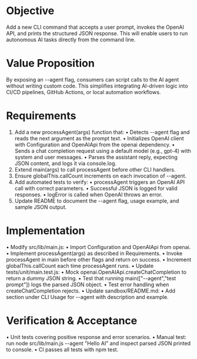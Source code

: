 # Objective
Add a new CLI command that accepts a user prompt, invokes the OpenAI API, and prints the structured JSON response. This will enable users to run autonomous AI tasks directly from the command line.

# Value Proposition
By exposing an --agent flag, consumers can script calls to the AI agent without writing custom code. This simplifies integrating AI-driven logic into CI/CD pipelines, GitHub Actions, or local automation workflows.

# Requirements
1. Add a new processAgent(args) function that:
   • Detects --agent flag and reads the next argument as the prompt text.
   • Initializes OpenAI client with Configuration and OpenAIApi from the openai dependency.
   • Sends a chat completion request using a default model (e.g., gpt-4) with system and user messages.
   • Parses the assistant reply, expecting JSON content, and logs it via console.log.
2. Extend main(args) to call processAgent before other CLI handlers.
3. Ensure globalThis.callCount increments on each invocation of --agent.
4. Add automated tests to verify:
   • processAgent triggers an OpenAI API call with correct parameters.
   • Successful JSON is logged for valid responses.
   • logError is called when OpenAI throws an error.
5. Update README to document the --agent flag, usage example, and sample JSON output.

# Implementation
• Modify src/lib/main.js:
  • Import Configuration and OpenAIApi from openai.
  • Implement processAgent(args) as described in Requirements.
  • Invoke processAgent in main before other flags and return on success.
  • Increment globalThis.callCount each time processAgent runs.
• Update tests/unit/main.test.js:
  • Mock openai.OpenAIApi.createChatCompletion to return a dummy JSON string.
  • Test that running main(["--agent","test prompt"]) logs the parsed JSON object.
  • Test error handling when createChatCompletion rejects.
• Update sandbox/README.md:
  • Add section under CLI Usage for --agent with description and example.

# Verification & Acceptance
• Unit tests covering positive response and error scenarios.
• Manual test: run node src/lib/main.js --agent "Hello AI"
  and inspect parsed JSON printed to console.
• CI passes all tests with npm test.